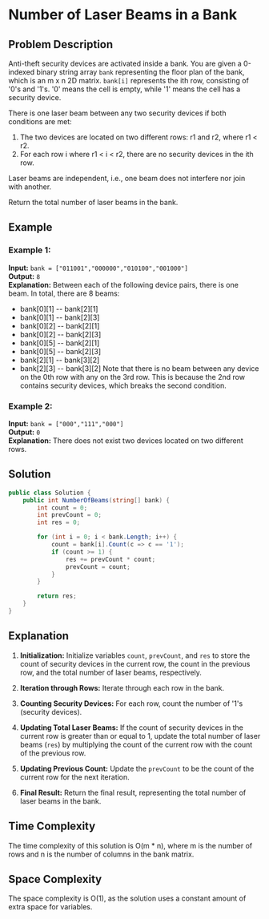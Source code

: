 # Number of Laser Beams in a Bank

## Problem Description

Anti-theft security devices are activated inside a bank. You are given a 0-indexed binary string array `bank` representing the floor plan of the bank, which is an m x n 2D matrix. `bank[i]` represents the ith row, consisting of '0's and '1's. '0' means the cell is empty, while '1' means the cell has a security device.

There is one laser beam between any two security devices if both conditions are met:

1. The two devices are located on two different rows: r1 and r2, where r1 < r2.
2. For each row i where r1 < i < r2, there are no security devices in the ith row.

Laser beams are independent, i.e., one beam does not interfere nor join with another.

Return the total number of laser beams in the bank.

## Example

### Example 1:

**Input:** `bank = ["011001","000000","010100","001000"]`  
**Output:** `8`  
**Explanation:** Between each of the following device pairs, there is one beam. In total, there are 8 beams:
 * bank[0][1] -- bank[2][1]
 * bank[0][1] -- bank[2][3]
 * bank[0][2] -- bank[2][1]
 * bank[0][2] -- bank[2][3]
 * bank[0][5] -- bank[2][1]
 * bank[0][5] -- bank[2][3]
 * bank[2][1] -- bank[3][2]
 * bank[2][3] -- bank[3][2]
Note that there is no beam between any device on the 0th row with any on the 3rd row. This is because the 2nd row contains security devices, which breaks the second condition.

### Example 2:

**Input:** `bank = ["000","111","000"]`  
**Output:** `0`  
**Explanation:** There does not exist two devices located on two different rows.

## Solution

```csharp
public class Solution {
    public int NumberOfBeams(string[] bank) {
        int count = 0;
        int prevCount = 0;
        int res = 0;

        for (int i = 0; i < bank.Length; i++) {
            count = bank[i].Count(c => c == '1');
            if (count >= 1) {
                res += prevCount * count;
                prevCount = count;
            }
        }

        return res;
    }
}
```

## Explanation

1. **Initialization:** Initialize variables `count`, `prevCount`, and `res` to store the count of security devices in the current row, the count in the previous row, and the total number of laser beams, respectively.

2. **Iteration through Rows:** Iterate through each row in the bank.

3. **Counting Security Devices:** For each row, count the number of '1's (security devices).

4. **Updating Total Laser Beams:** If the count of security devices in the current row is greater than or equal to 1, update the total number of laser beams (`res`) by multiplying the count of the current row with the count of the previous row.

5. **Updating Previous Count:** Update the `prevCount` to be the count of the current row for the next iteration.

6. **Final Result:** Return the final result, representing the total number of laser beams in the bank.

## Time Complexity

The time complexity of this solution is O(m * n), where m is the number of rows and n is the number of columns in the bank matrix.

## Space Complexity

The space complexity is O(1), as the solution uses a constant amount of extra space for variables.
```
